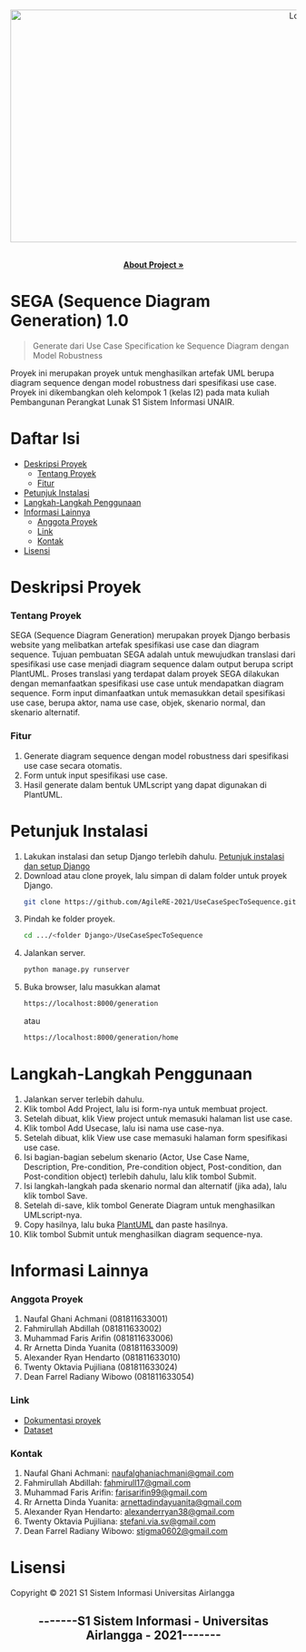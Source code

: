 <!-- PROJECT LOGO -->
<br />
<p align="center">
  <a href="https://github.com/AgileRE-2021/UseCaseSpecToSequence">
    <img src="https://user-images.githubusercontent.com/61226035/125086165-8d781a80-e0f5-11eb-8e41-2e74d6632a24.PNG" alt="Logo" width="1000" height="410">
  </a>
  <p align="center">
    <br />
    <a href=https://youtu.be/JlwfAEZCmZI><strong>About Project »</strong></a>
    <br />
    
</p>

# SEGA (Sequence Diagram Generation) 1.0
> Generate dari Use Case Specification ke Sequence Diagram dengan Model Robustness

Proyek ini merupakan proyek untuk menghasilkan artefak UML berupa diagram sequence dengan model robustness dari spesifikasi use case. Proyek ini dikembangkan oleh kelompok 1 (kelas I2) pada mata kuliah Pembangunan Perangkat Lunak S1 Sistem Informasi UNAIR.

# Daftar Isi
* [Deskripsi Proyek](#deskripsi-proyek)
  * [Tentang Proyek](#tentang-proyek)
  * [Fitur](#fitur)
* [Petunjuk Instalasi](#petunjuk-instalasi)
* [Langkah-Langkah Penggunaan](#langkah-langkah-penggunaan)
* [Informasi Lainnya](#informasi-lainnya)
  * [Anggota Proyek](#anggota-proyek)
  * [Link](#link)
  * [Kontak](#kontak)
* [Lisensi](#lisensi)

# Deskripsi Proyek
### Tentang Proyek
SEGA (Sequence Diagram Generation) merupakan proyek Django berbasis website yang melibatkan artefak spesifikasi use case dan diagram sequence. Tujuan pembuatan SEGA adalah untuk mewujudkan translasi dari spesifikasi use case menjadi diagram sequence dalam output berupa script PlantUML. Proses translasi yang terdapat dalam proyek SEGA dilakukan dengan memanfaatkan spesifikasi use case untuk mendapatkan diagram sequence. Form input dimanfaatkan untuk memasukkan detail spesifikasi use case, berupa aktor, nama use case, objek, skenario normal, dan skenario alternatif.

### Fitur
1. Generate diagram sequence dengan model robustness dari spesifikasi use case secara otomatis.
2. Form untuk input spesifikasi use case.
3. Hasil generate dalam bentuk UMLscript yang dapat digunakan di PlantUML.

# Petunjuk Instalasi
1. Lakukan instalasi dan setup Django terlebih dahulu. [Petunjuk instalasi dan setup Django](https://docs.djangoproject.com/en/3.2/intro/install/)
2. Download atau clone proyek, lalu simpan di dalam folder untuk proyek Django.
   ```sh
   git clone https://github.com/AgileRE-2021/UseCaseSpecToSequence.git
   ```
3. Pindah ke folder proyek.
   ```sh
   cd .../<folder Django>/UseCaseSpecToSequence
   ```
4. Jalankan server.
   ```sh
   python manage.py runserver
   ```
5. Buka browser, lalu masukkan alamat
   ```sh
   https://localhost:8000/generation
   ```
   atau
   ```sh
   https://localhost:8000/generation/home
   ```

# Langkah-Langkah Penggunaan
1. Jalankan server terlebih dahulu.
2. Klik tombol Add Project, lalu isi form-nya untuk membuat project.
3. Setelah dibuat, klik View project untuk memasuki halaman list use case.
4. Klik tombol Add Usecase, lalu isi nama use case-nya.
5. Setelah dibuat, klik View use case memasuki halaman form spesifikasi use case.
6. Isi bagian-bagian sebelum skenario (Actor, Use Case Name, Description, Pre-condition, Pre-condition object, Post-condition, dan Post-condition object) terlebih dahulu, lalu klik tombol Submit.
7. Isi langkah-langkah pada skenario normal dan alternatif (jika ada), lalu klik tombol Save.
8. Setelah di-save, klik tombol Generate Diagram untuk menghasilkan UMLscript-nya.
9. Copy hasilnya, lalu buka [PlantUML](https://plantuml.com/plantuml) dan paste hasilnya.
10. Klik tombol Submit untuk menghasilkan diagram sequence-nya.

# Informasi Lainnya
### Anggota Proyek
1. Naufal Ghani Achmani (081811633001)
2. Fahmirullah Abdillah (081811633002)
3. Muhammad Faris Arifin (081811633006)
4. Rr Arnetta Dinda Yuanita (081811633009)
5. Alexander Ryan Hendarto (081811633010)
6. Twenty Oktavia Pujiliana (081811633024)
7. Dean Farrel Radiany Wibowo (081811633054)

### Link
* [Dokumentasi proyek](https://drive.google.com/file/d/1nzhnowDdi7366qWIdlz5c_QD-5zK9_wf/view?usp=sharing)
* [Dataset](https://drive.google.com/file/d/1WKqwhLu1AEXmzs0XEG-BUkmlCks0Jf8l/view?usp=sharing)

### Kontak
1. Naufal Ghani Achmani: naufalghaniachmani@gmail.com
2. Fahmirullah Abdillah: fahmirull17@gmail.com
3. Muhammad Faris Arifin: farisarifin99@gmail.com
4. Rr Arnetta Dinda Yuanita: arnettadindayuanita@gmail.com
5. Alexander Ryan Hendarto: alexanderryan38@gmail.com
6. Twenty Oktavia Pujiliana: stefani.via.sv@gmail.com
7. Dean Farrel Radiany Wibowo: stigma0602@gmail.com

# Lisensi
Copyright © 2021 S1 Sistem Informasi Universitas Airlangga


<h2 align="center"> -------S1 Sistem Informasi - Universitas Airlangga - 2021------- </h2>
<br/>

